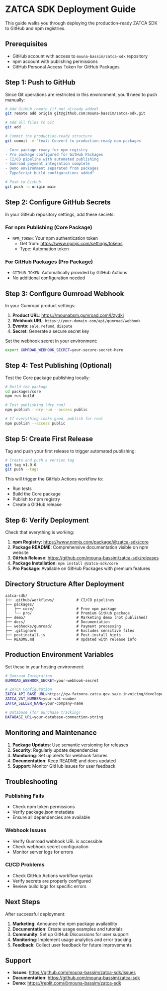# ZATCA SDK Deployment Guide

This guide walks you through deploying the production-ready ZATCA SDK to GitHub and npm registries.

## Prerequisites

- GitHub account with access to `mouna-bassim/zatca-sdk` repository
- npm account with publishing permissions
- GitHub Personal Access Token for GitHub Packages

## Step 1: Push to GitHub

Since Git operations are restricted in this environment, you'll need to push manually:

```bash
# Add GitHub remote (if not already added)
git remote add origin git@github.com:mouna-bassim/zatca-sdk.git

# Add all files to Git
git add .

# Commit the production-ready structure
git commit -m "feat: Convert to production-ready npm packages

- Core package ready for npm registry
- Pro package configured for GitHub Packages  
- CI/CD pipeline with automated publishing
- Gumroad payment integration complete
- Demo environment separated from packages
- TypeScript build configurations added"

# Push to GitHub
git push -u origin main
```

## Step 2: Configure GitHub Secrets

In your GitHub repository settings, add these secrets:

### For npm Publishing (Core Package)
- `NPM_TOKEN`: Your npm authentication token
  - Get from: https://www.npmjs.com/settings/tokens
  - Type: Automation token

### For GitHub Packages (Pro Package)
- `GITHUB_TOKEN`: Automatically provided by GitHub Actions
- No additional configuration needed

## Step 3: Configure Gumroad Webhook

In your Gumroad product settings:

1. **Product URL**: https://mounabsm.gumroad.com/l/zydki
2. **Webhook URL**: `https://your-domain.com/api/gumroad/webhook`
3. **Events**: `sale`, `refund`, `dispute`
4. **Secret**: Generate a secure secret key

Set the webhook secret in your environment:
```bash
export GUMROAD_WEBHOOK_SECRET=your-secure-secret-here
```

## Step 4: Test Publishing (Optional)

Test the Core package publishing locally:

```bash
# Build the package
cd packages/core
npm run build

# Test publishing (dry run)
npm publish --dry-run --access public

# If everything looks good, publish for real
npm publish --access public
```

## Step 5: Create First Release

Tag and push your first release to trigger automated publishing:

```bash
# Create and push a version tag
git tag v1.0.0
git push --tags
```

This will trigger the GitHub Actions workflow to:
- Run tests
- Build the Core package
- Publish to npm registry
- Create a GitHub release

## Step 6: Verify Deployment

Check that everything is working:

1. **npm Registry**: https://www.npmjs.com/package/@zatca-sdk/core
2. **Package README**: Comprehensive documentation visible on npm website
3. **GitHub Release**: https://github.com/mouna-bassim/zatca-sdk/releases
4. **Package Installation**: `npm install @zatca-sdk/core`
5. **Pro Package**: Available on GitHub Packages with premium features

## Directory Structure After Deployment

```
zatca-sdk/
├── .github/workflows/          # CI/CD pipelines
├── packages/
│   ├── core/                   # Free npm package
│   └── pro/                    # Premium GitHub package  
├── demo/                       # Marketing demo (not published)
├── docs/                       # Documentation
├── webhooks/gumroad/           # Payment processing
├── .gitignore                  # Excludes sensitive files
├── postinstall.js              # Post-install hints
└── README.md                   # Updated with release info
```

## Production Environment Variables

Set these in your hosting environment:

```bash
# Gumroad Integration
GUMROAD_WEBHOOK_SECRET=your-webhook-secret

# ZATCA Configuration  
ZATCA_API_BASE_URL=https://gw-fatoora.zatca.gov.sa/e-invoicing/developer-portal
ZATCA_VAT_NUMBER=your-vat-number
ZATCA_SELLER_NAME=your-company-name

# Database (for purchase tracking)
DATABASE_URL=your-database-connection-string
```

## Monitoring and Maintenance

1. **Package Updates**: Use semantic versioning for releases
2. **Security**: Regularly update dependencies
3. **Monitoring**: Set up alerts for webhook failures
4. **Documentation**: Keep README and docs updated
5. **Support**: Monitor GitHub issues for user feedback

## Troubleshooting

### Publishing Fails
- Check npm token permissions
- Verify package.json metadata
- Ensure all dependencies are available

### Webhook Issues  
- Verify Gumroad webhook URL is accessible
- Check webhook secret configuration
- Monitor server logs for errors

### CI/CD Problems
- Check GitHub Actions workflow syntax
- Verify secrets are properly configured
- Review build logs for specific errors

## Next Steps

After successful deployment:

1. **Marketing**: Announce the npm package availability
2. **Documentation**: Create usage examples and tutorials  
3. **Community**: Set up GitHub Discussions for user support
4. **Monitoring**: Implement usage analytics and error tracking
5. **Feedback**: Collect user feedback for future improvements

## Support

- **Issues**: https://github.com/mouna-bassim/zatca-sdk/issues
- **Documentation**: https://github.com/mouna-bassim/zatca-sdk
- **Demo**: https://replit.com/@mouna-bassim/zatca-sdk